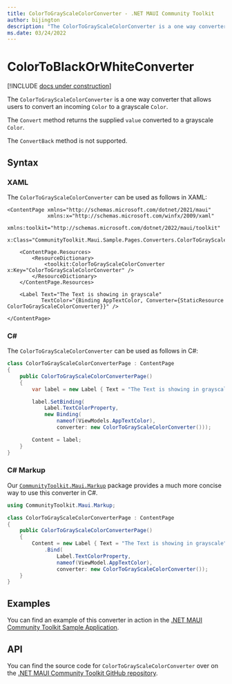 ```yaml
---
title: ColorToGrayScaleColorConverter - .NET MAUI Community Toolkit
author: bijington
description: "The ColorToGrayScaleColorConverter is a one way converter that allows users to convert an incoming Color to a grayscale Color."
ms.date: 03/24/2022
---
```


# ColorToBlackOrWhiteConverter

[!INCLUDE [docs under construction](../includes/preview-note.md)]

The `ColorToGrayScaleColorConverter` is a one way converter that allows users to convert an incoming `Color` to a grayscale `Color`.

The `Convert` method returns the supplied `value` converted to a grayscale `Color`.

The `ConvertBack` method is not supported.

## Syntax

### XAML

The `ColorToGrayScaleColorConverter` can be used as follows in XAML:

```xaml
<ContentPage xmlns="http://schemas.microsoft.com/dotnet/2021/maui"
             xmlns:x="http://schemas.microsoft.com/winfx/2009/xaml"
             xmlns:toolkit="http://schemas.microsoft.com/dotnet/2022/maui/toolkit"
             x:Class="CommunityToolkit.Maui.Sample.Pages.Converters.ColorToGrayScaleColorConverterPage">

    <ContentPage.Resources>
        <ResourceDictionary>
            <toolkit:ColorToGrayScaleColorConverter x:Key="ColorToGrayScaleColorConverter" />
        </ResourceDictionary>
    </ContentPage.Resources>

    <Label Text="The Text is showing in grayscale"
           TextColor="{Binding AppTextColor, Converter={StaticResource ColorToGrayScaleColorConverter}}" />

</ContentPage>
```

### C#

The `ColorToGrayScaleColorConverter` can be used as follows in C#:

```csharp
class ColorToGrayScaleColorConverterPage : ContentPage
{
    public ColorToGrayScaleColorConverterPage()
    {
        var label = new Label { Text = "The Text is showing in grayscale" };

		label.SetBinding(
			Label.TextColorProperty,
			new Binding(
				nameof(ViewModels.AppTextColor),
				converter: new ColorToGrayScaleColorConverter()));

		Content = label;
    }
}
```

### C# Markup

Our [`CommunityToolkit.Maui.Markup`](../markup/markup.md) package provides a much more concise way to use this converter in C#.

```csharp
using CommunityToolkit.Maui.Markup;

class ColorToGrayScaleColorConverterPage : ContentPage
{
    public ColorToGrayScaleColorConverterPage()
    {
        Content = new Label { Text = "The Text is showing in grayscale" }
            .Bind(
                Label.TextColorProperty,
                nameof(ViewModel.AppTextColor),
                converter: new ColorToGrayScaleColorConverter());
    }
}
```

## Examples

You can find an example of this converter in action in the [.NET MAUI Community Toolkit Sample Application](https://github.com/CommunityToolkit/Maui/blob/main/samples/CommunityToolkit.Maui.Sample/Pages/Converters/ColorsConverterPage.xaml).

## API

You can find the source code for `ColorToGrayScaleColorConverter` over on the [.NET MAUI Community Toolkit GitHub repository](https://github.com/CommunityToolkit/Maui/blob/main/src/CommunityToolkit.Maui/Converters/ColorToColorConverters.shared.cs).
